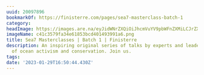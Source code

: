 ```yaml
---
uuid: 20097896
bookmarkOf: https://finisterre.com/pages/sea7-masterclass-batch-1
category:
headImage: https://images.are.na/eyJidWNrZXQiOiJhcmVuYV9pbWFnZXMiLCJrZXkiOiIyMDA5Nzg5Ni9vcmlnaW5hbF9jNDFjMzU3OWZhMzRlNjE4NTNiY2Q0MDE0OTM5OTFhNi5wbmciLCJlZGl0cyI6eyJyZXNpemUiOnsid2lkdGgiOjEyMDAsImhlaWdodCI6MTIwMCwiZml0IjoiaW5zaWRlIiwid2l0aG91dEVubGFyZ2VtZW50Ijp0cnVlfSwid2VicCI6eyJxdWFsaXR5Ijo5MH0sImpwZWciOnsicXVhbGl0eSI6OTB9LCJyb3RhdGUiOm51bGx9fQ==?bc=0
imageName: c41c3579fa34e61853bcd401493991a6.png
title: Sea7 Masterclasses | Batch 1 | Finisterre
description: An inspiring original series of talks by experts and leaders in the world
  of ocean activism and conservation. Join us.
tags:
date: '2023-01-29T16:50:44.430Z'
---
```

